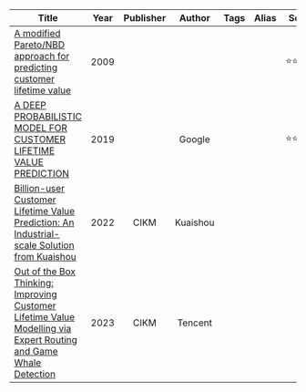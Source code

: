 
| Title                                                                                                                                                                                                                                                                                              | Year | Publisher |  Author  | Tags | Alias |   Score    | IsRead | Notes | Remarks |
| -------------------------------------------------------------------------------------------------------------------------------------------------------------------------------------------------------------------------------------------------------------------------------------------------- | :--: | :-------: | :------: | :--: | :---: | :--------: | :----: | :---: | ------- |
| [A modified Pareto/NBD approach for predicting customer lifetime value]([2009]%20A%20modified%20Pareto%20NBD%20approach%20for%20predicting%20customer%20lifetime%20value.pdf)                                                                                                                      | 2009 |           |          |      |       | ⭐️⭐️⭐️⭐️⭐️ |   N    |       |         |
| [A DEEP PROBABILISTIC MODEL FOR CUSTOMER LIFETIME VALUE PREDICTION]([2019][Google][ZILN]%20A%20DEEP%20PROBABILISTIC%20MODEL%20FOR%20CUSTOMER%20LIFETIME%20VALUE%20PREDICTION.pdf)                                                                                                                  | 2019 |           |  Google  |      |       | ⭐️⭐️⭐️⭐️⭐️ |   N    |       |         |
| [Billion-user Customer Lifetime Value Prediction: An Industrial-scale Solution from Kuaishou]([2022][Kuaishou][ODMN]%20Billion-user%20Customer%20Lifetime%20Value%20Prediction-%20An%20Industrial-scale%20Solution%20from%20Kuaishou.pdf)                                                          | 2022 |   CIKM    | Kuaishou |      |       |            |   N    |       |         |
| [Out of the Box Thinking: Improving Customer Lifetime Value Modelling via Expert Routing and Game Whale Detection]([2023][Tencent][ExpLTV]%20Out%20of%20the%20Box%20Thinking-%20Improving%20Customer%20Lifetime%20Value%20Modelling%20via%20Expert%20Routing%20and%20Game%20Whale%20Detection.pdf) | 2023 |   CIKM    | Tencent  |      |       |            |   N    |       |         |
